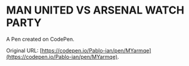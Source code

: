 # MAN UNITED VS ARSENAL WATCH PARTY

A Pen created on CodePen.

Original URL: [https://codepen.io/Pablo-ian/pen/MYarmqe](https://codepen.io/Pablo-ian/pen/MYarmqe).


